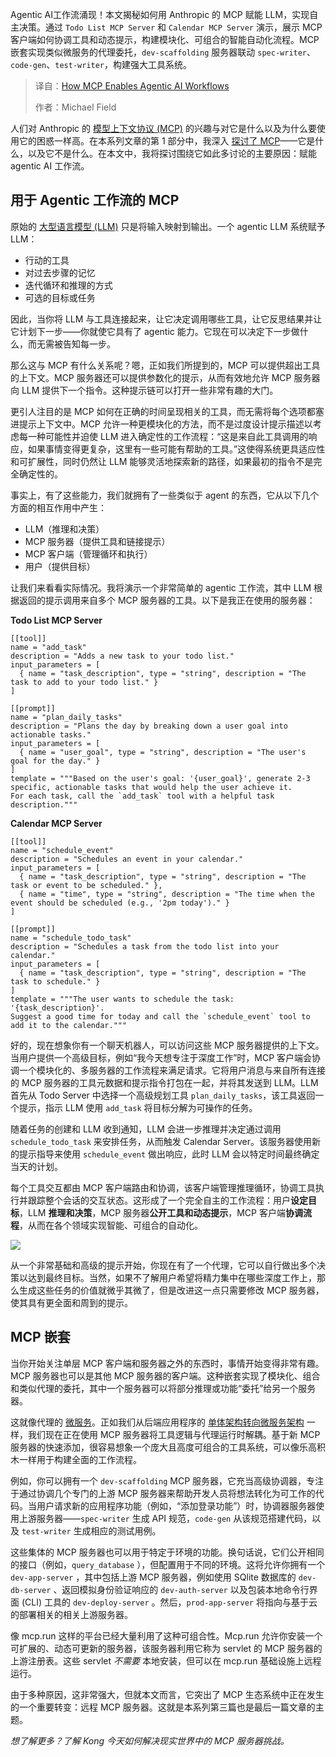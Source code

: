 <!--
title: MCP如何实现Agentic AI工作流
cover: https://cdn.thenewstack.io/media/2025/05/c924d026-how-mcp-enables-agentic-ai-workflows2.jpg
summary: Agentic AI工作流涌现！本文揭秘如何用 Anthropic 的 MCP 赋能 LLM，实现自主决策。通过 `Todo List MCP Server` 和 `Calendar MCP Server` 演示，展示 MCP 客户端如何协调工具和动态提示，构建模块化、可组合的智能自动化流程。MCP 嵌套实现类似微服务的代理委托，`dev-scaffolding` 服务器联动 `spec-writer`、`code-gen`、`test-writer`，构建强大工具系统。
-->

Agentic AI工作流涌现！本文揭秘如何用 Anthropic 的 MCP 赋能 LLM，实现自主决策。通过 `Todo List MCP Server` 和 `Calendar MCP Server` 演示，展示 MCP 客户端如何协调工具和动态提示，构建模块化、可组合的智能自动化流程。MCP 嵌套实现类似微服务的代理委托，`dev-scaffolding` 服务器联动 `spec-writer`、`code-gen`、`test-writer`，构建强大工具系统。

> 译自：[How MCP Enables Agentic AI Workflows](https://thenewstack.io/how-mcp-enables-agentic-ai-workflows/)
> 
> 作者：Michael Field

人们对 Anthropic 的 [模型上下文协议 (MCP)](https://thenewstack.io/model-context-protocol-a-primer-for-the-developers/) 的兴趣与对它是什么以及为什么要使用它的困惑一样高。在本系列文章的第 1 部分中，我深入 [探讨了 MCP](https://thenewstack.io/what-is-mcp-game-changer-or-just-more-hype)——它是什么，以及它不是什么。在本文中，我将探讨围绕它如此多讨论的主要原因：赋能 agentic AI 工作流。

## 用于 Agentic 工作流的 MCP

原始的 [大型语言模型 (LLM)](https://thenewstack.io/category/llm/) 只是将输入映射到输出。一个 agentic LLM 系统赋予 LLM：

- 行动的工具
- 对过去步骤的记忆
- 迭代循环和推理的方式
- 可选的目标或任务

因此，当你将 LLM 与工具连接起来，让它决定调用哪些工具，让它反思结果并让它计划下一步——你就使它具有了 agentic 能力。它现在可以决定下一步做什么，而无需被告知每一步。

那么这与 MCP 有什么关系呢？嗯，正如我们所提到的，MCP 可以提供超出工具的上下文。MCP 服务器还可以提供参数化的提示，从而有效地允许 MCP 服务器向 LLM 提供下一个指令。这种提示链可以打开一些非常有趣的大门。

更引人注目的是 MCP 如何在正确的时间呈现相关的工具，而无需将每个选项都塞进提示上下文中。MCP 允许一种更模块化的方法，而不是过度设计提示描述以考虑每一种可能性并迫使 LLM 进入确定性的工作流程：“这是来自此工具调用的响应，如果事情变得更复杂，这里有一些可能有帮助的工具。”这使得系统更具适应性和可扩展性，同时仍然让 LLM 能够灵活地探索新的路径，如果最初的指令不是完全确定性的。

事实上，有了这些能力，我们就拥有了一些类似于 agent 的东西，它从以下几个方面的相互作用中产生：

- LLM（推理和决策）
- MCP 服务器（提供工具和链接提示）
- MCP 客户端（管理循环和执行）
- 用户（提供目标）

让我们来看看实际情况。我将演示一个非常简单的 agentic 工作流，其中 LLM 根据返回的提示调用来自多个 MCP 服务器的工具。以下是我正在使用的服务器：

**Todo List MCP Server**

```
[[tool]]
name = "add_task"
description = "Adds a new task to your todo list."
input_parameters = [
  { name = "task_description", type = "string", description = "The task to add to your todo list." }
]

[[prompt]]
name = "plan_daily_tasks"
description = "Plans the day by breaking down a user goal into actionable tasks."
input_parameters = [
  { name = "user_goal", type = "string", description = "The user's goal for the day." }
]
template = """Based on the user's goal: '{user_goal}', generate 2-3 specific, actionable tasks that would help the user achieve it.
For each task, call the `add_task` tool with a helpful task description."""
```

**Calendar MCP Server**

```
[[tool]]
name = "schedule_event"
description = "Schedules an event in your calendar."
input_parameters = [
  { name = "task_description", type = "string", description = "The task or event to be scheduled." },
  { name = "time", type = "string", description = "The time when the event should be scheduled (e.g., '2pm today')." }
]

[[prompt]]
name = "schedule_todo_task"
description = "Schedules a task from the todo list into your calendar."
input_parameters = [
  { name = "task_description", type = "string", description = "The task to schedule." }
]
template = """The user wants to schedule the task: '{task_description}'.
Suggest a good time for today and call the `schedule_event` tool to add it to the calendar."""
```

好的，现在想象你有一个聊天机器人，可以访问这些 MCP 服务器提供的上下文。当用户提供一个高级目标，例如“我今天想专注于深度工作”时，MCP 客户端会协调一个模块化的、多服务器的工作流程来满足请求。它将用户消息与来自所有连接的 MCP 服务器的工具元数据和提示指令打包在一起，并将其发送到 LLM。LLM 首先从 Todo Server 中选择一个高级规划工具 `plan_daily_tasks`，该工具返回一个提示，指示 LLM 使用 `add_task` 将目标分解为可操作的任务。

随着任务的创建和 LLM 收到通知，LLM 会进一步推理并决定通过调用 `schedule_todo_task` 来安排任务，从而触发 Calendar Server。该服务器使用新的提示指导来使用 `schedule_event` 做出响应，此时 LLM 会以特定时间最终确定当天的计划。

每个工具交互都由 MCP 客户端路由和协调，该客户端管理推理循环，协调工具执行并跟踪整个会话的交互状态。这形成了一个完全自主的工作流程：用户**设定目标**，LLM **推理和决策**，MCP 服务器**公开工具和动态提示**，MCP 客户端**协调流程**，从而在各个领域实现智能、可组合的自动化。

![](https://cdn.thenewstack.io/media/2025/05/ea173846-mcp-agent-architecture.png)

从一个非常基础和高级的提示开始，你现在有了一个代理，它可以自行做出多个决策以达到最终目标。当然，如果不了解用户希望将精力集中在哪些深度工作上，那么生成这些任务的价值就微乎其微了，但是改进这一点只需要修改 MCP 服务器，使其具有更全面和周到的提示。

## MCP 嵌套

当你开始关注单层 MCP 客户端和服务器之外的东西时，事情开始变得非常有趣。MCP 服务器也可以是其他 MCP 服务器的客户端。这种嵌套实现了模块化、组合和类似代理的委托，其中一个服务器可以将部分推理或功能“委托”给另一个服务器。

这就像代理的 [微服务](https://thenewstack.io/microservices/)。正如我们从后端应用程序的 [单体架构转向微服务架构](https://thenewstack.io/microservices/microservices-vs-monoliths-an-operational-comparison/) 一样，我们现在正在使用 MCP 服务器将工具逻辑与代理运行时解耦。基于新 MCP 服务器的快速添加，很容易想象一个庞大且高度可组合的工具系统，可以像乐高积木一样用于构建全面的工作流程。

例如，你可以拥有一个 `dev-scaffolding` MCP 服务器，它充当高级协调器，专注于通过协调几个专门的上游 MCP 服务器来帮助开发人员将想法转化为可工作的代码。当用户请求新的应用程序功能（例如，“添加登录功能”）时，协调器服务器使用上游服务器——`spec-writer` 生成 API 规范，`code-gen` 从该规范搭建代码，以及 `test-writer` 生成相应的测试用例。

这些集体的 MCP 服务器也可以用于特定于环境的功能。换句话说，它们公开相同的接口（例如，`query_database` ），但配置用于不同的环境。这将允许你拥有一个 `dev-app-server` ，其中包括上游 MCP 服务器，例如使用 SQlite 数据库的 `dev-db-server` 、返回模拟身份验证响应的 `dev-auth-server` 以及包装本地命令行界面 (CLI) 工具的 `dev-deploy-server` 。然后，`prod-app-server` 将指向与基于云的部署相关的相关上游服务器。

像 mcp.run 这样的平台已经大量利用了这种可组合性。Mcp.run 允许你安装一个可扩展的、动态可更新的服务器，该服务器利用它称为 servlet 的 MCP 服务器的上游注册表。这些 servlet *不需要* 本地安装，但可以在 mcp.run 基础设施上远程运行。

由于多种原因，这非常强大，但就本文而言，它突出了 MCP 生态系统中正在发生的一个重要转变：远程 MCP 服务器。这就是本系列第三篇也是最后一篇文章的主题。

*想了解更多？了解 Kong 今天如何解决现实世界中的 MCP 服务器挑战。*